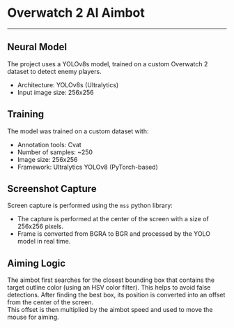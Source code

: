 # Overwatch 2 AI Aimbot
---
## Neural Model

The project uses a YOLOv8s model, trained on a custom Overwatch 2 dataset to detect enemy players.

- Architecture: YOLOv8s (Ultralytics)
- Input image size: 256x256

## Training

The model was trained on a custom dataset with:

- Annotation tools: Cvat
- Number of samples: ~250
- Image size: 256x256
- Framework: Ultralytics YOLOv8 (PyTorch-based)

## Screenshot Capture

Screen capture is performed using the `mss` python library:

- The capture is performed at the center of the screen with a size of 256x256 pixels.
- Frame is converted from BGRA to BGR and processed by the YOLO model in real time.

## Aiming Logic

The aimbot first searches for the closest bounding box that contains the target outline color (using an HSV color filter). This helps to avoid false detections.
After finding the best box, its position is converted into an offset from the center of the screen.  
This offset is then multiplied by the aimbot speed and used to move the mouse for aiming.
